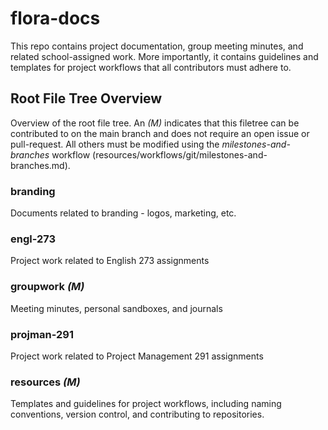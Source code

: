 # flora-docs

This repo contains project documentation, group meeting minutes, and related school-assigned work. More importantly, it contains guidelines and templates for project workflows that all contributors must adhere to.

## Root File Tree Overview

Overview of the root file tree. An *(M)* indicates that this filetree can be contributed to on the main branch and does not require an open issue or pull-request. All others must be modified using the *milestones-and-branches* workflow (<link>resources/workflows/git/milestones-and-branches.md</link>).

### branding
Documents related to branding - logos, marketing, etc.

### engl-273
Project work related to English 273 assignments

### groupwork *(M)*
Meeting minutes, personal sandboxes, and journals

### projman-291
Project work related to Project Management 291 assignments

### resources *(M)*
Templates and guidelines for project workflows, including naming conventions, version control, and contributing to repositories.